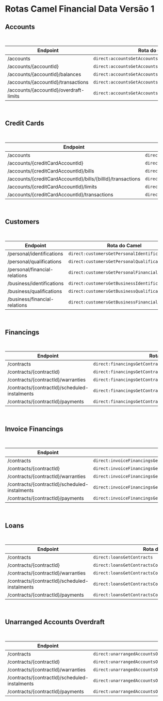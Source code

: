 
# Rotas Camel Financial Data Versão 1

## Accounts

&nbsp;

| Endpoint                                  | Rota do Camel                                             |
|-------------------------------------------|-----------------------------------------------------------|
| /accounts                                 | ```direct:accountsGetAccounts```                          |
| /accounts/\{accountId\}                   | ```direct:accountsGetAccountsAccountId```                 |
| /accounts/\{accountId\}/balances          | ```direct:accountsGetAccountsAccountIdBalances```         |
| /accounts/\{accountId\}/transactions      | ```direct:accountsGetAccountsAccountIdTransactions```     |
| /accounts/\{accountId\}/overdraft-limits  | ```direct:accountsGetAccountsAccountIdOverdraftLimits```  |

&nbsp;

## Credit Cards

&nbsp;

| Endpoint                                                          | Rota do Camel                                                                 |
|-------------------------------------------------------------------|-------------------------------------------------------------------------------|
| /accounts                                                         | ```direct:creditCardsGetAccounts```                                           |
| /accounts/\{creditCardAccountId\}                                 | ```direct:creditCardsGetAccountsCreditCardAccountId```                        |
| /accounts/\{creditCardAccountId\}/bills                           | ```direct:creditCardsGetAccountsCreditCardAccountIdBills```                   |
| /accounts/\{creditCardAccountId\}/bills/\{billId\}/transactions   | ```direct:creditCardsGetAccountsCreditCardAccountIdBillsBillIdTransactions``` |
| /accounts/\{creditCardAccountId\}/limits                          | ```direct:creditCardsGetAccountsCreditCardAccountIdLimits```                  |
| /accounts/\{creditCardAccountId\}/transactions                    | ```direct:creditCardsGetAccountsCreditCardAccountIdTransactions```            |

&nbsp;

## Customers

&nbsp;

| Endpoint                      | Rota do Camel                                         |
|-------------------------------|-------------------------------------------------------|
| /personal/identifications     | ```direct:customersGetPersonalIdentifications```      |
| /personal/qualifications      | ```direct:customersGetPersonalQualifications```       |
| /personal/financial-relations | ```direct:customersGetPersonalFinancialRelations```   |
| /business/identifications     | ```direct:customersGetBusinessIdentifications```      |
| /business/qualifications      | ```direct:customersGetBusinessQualifications```       |
| /business/financial-relations | ```direct:customersGetBusinessFinancialRelations```   |

&nbsp;

## Financings

&nbsp;

| Endpoint                                          | Rota do Camel                                                     |
|---------------------------------------------------|-------------------------------------------------------------------|
| /contracts                                        | ```direct:financingsGetContracts```                               |
| /contracts/\{contractId\}                         | ```direct:financingsGetContractsContractId```                     |
| /contracts/\{contractId\}/warranties              | ```direct:financingsGetContractsContractIdWarranties```           |
| /contracts/\{contractId\}/scheduled-instalments   | ```direct:financingsGetContractsContractIdScheduledInstalments``` |
| /contracts/\{contractId\}/payments                | ```direct:financingsGetContractsContractIdPayments```             |

&nbsp;

## Invoice Financings

&nbsp;

| Endpoint                                          | Rota do Camel                                                             |
|---------------------------------------------------|---------------------------------------------------------------------------|
| /contracts                                        | ```direct:invoiceFinancingsGetContracts```                                |
| /contracts/\{contractId\}                         | ```direct:invoiceFinancingsGetContractsContractId```                      |
| /contracts/\{contractId\}/warranties              | ```direct:invoiceFinancingsGetContractsContractIdWarranties```            |
| /contracts/\{contractId\}/scheduled-instalments   | ```direct:invoiceFinancingsGetContractsContractIdScheduledInstalments```  |
| /contracts/\{contractId\}/payments                | ```direct:invoiceFinancingsGetContractsContractIdPayments```              |

&nbsp;

## Loans

&nbsp;

| Endpoint                                          | Rota do Camel                                                 |
|---------------------------------------------------|---------------------------------------------------------------|
| /contracts                                        | ```direct:loansGetContracts```                                |
| /contracts/\{contractId\}                         | ```direct:loansGetContractsContractId```                      |
| /contracts/\{contractId\}/warranties              | ```direct:loansGetContractsContractIdWarranties```            |
| /contracts/\{contractId\}/scheduled-instalments   | ```direct:loansGetContractsContractIdScheduledInstalments```  |
| /contracts/\{contractId\}/payments                | ```direct:loansGetContractsContractIdPayments```              |

&nbsp;

## Unarranged Accounts Overdraft

&nbsp;

| Endpoint                                          | Rota do Camel                                                                         |
|---------------------------------------------------|---------------------------------------------------------------------------------------|
| /contracts                                        | ```direct:unarrangedAccountsOverdraftGetContracts```                                  |
| /contracts/\{contractId\}                         | ```direct:unarrangedAccountsOverdraftGetContractsContractId```                        |
| /contracts/\{contractId\}/warranties              | ```direct:unarrangedAccountsOverdraftGetContractsContractIdWarranties```              |
| /contracts/\{contractId\}/scheduled-instalments   | ```direct:unarrangedAccountsOverdraftGetContractsContractIdScheduledInstalments```    |
| /contracts/\{contractId\}/payments                | ```direct:unarrangedAccountsOverdraftGetContractsContractIdPayments```                |